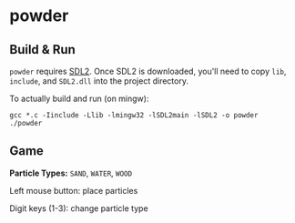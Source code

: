 # powder

## Build & Run
`powder` requires [SDL2](https://github.com/libsdl-org/SDL/releases/tag/release-2.24.2). Once SDL2 is downloaded, you'll need to copy `lib`, `include`, and `SDL2.dll` into the project directory.

To actually build and run (on mingw):
```
gcc *.c -Iinclude -Llib -lmingw32 -lSDL2main -lSDL2 -o powder
./powder
```

## Game

**Particle Types:** `SAND`, `WATER`, `WOOD`

Left mouse button: place particles

Digit keys (1-3): change particle type